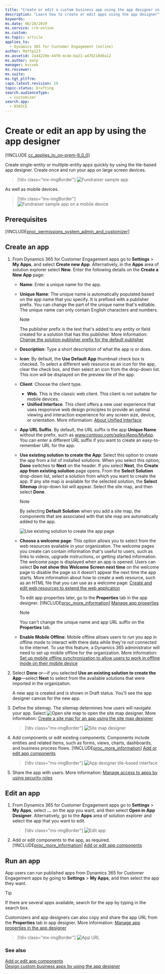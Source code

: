 ```yaml
---
title: "Create or edit a custom business app using the app designer in Dynamics 365 for Customer Engagement apps | MicrosoftDocs"
description: "Learn how to create or edit apps using the app designer"
keywords: 
ms.date: 06/20/2019
ms.service: crm-online
ms.custom: 
ms.topic: article
applies_to: 
  - Dynamics 365 for Customer Engagement (online)
author: Mattp123
ms.assetid: 2a44229e-44f0-4c4e-ba21-a476210d0a12
ms.author: matp
manager: kvivek
ms.reviewer: 
ms.suite: 
ms.tgt_pltfrm: 
caps.latest.revision: 19
topic-status: Drafting
search.audienceType: 
  - customizer
search.app: 
  - D365CE
---
```


# Create or edit an app by using the app designer

[!INCLUDE [cc_applies_to_on-prem-9_0_0](../includes/cc_applies_to_on-prem-9_0_0.md)]

Create single-entity or multiple-entity apps quickly by using the tile-based app designer. Create once and run your app on large screen devices. 
> [!div class="mx-imgBorder"] 
> ![](media/fundraiser-app.png "Fundraiser sample app") 

As well as mobile devices.  
> [!div class="mx-imgBorder"] 
> ![](media/fundraiser-mobile.png "Fundraiser sample app on a mobile device")

  
## Prerequisites
[!INCLUDE[proc_permissions_system_admin_and_customizer](../includes/proc-permissions-system-admin-and-customizer.md)] <!--Specifically, any user with the following privileges can also create  apps:  Create, Read, and Write privileges for the App entity, Read and Write privileges for the Customizations entity, Read privileges for the Solution entity  -->
  
<a name="createApp"></a>   

## Create an app  

1. From Dynamics 365 for Customer Engagement apps go to **Settings** > **My Apps**, and select **Create  new App**. Alternatively, in the **Apps** area of solution explorer select **New**. Enter the following details on the **Create a New App** page:  
  
   - **Name**: Enter a unique name for the app.  
  
   - **Unique Name**: The unique name is automatically populated based on the app name that you specify. It is prefixed with a publisher prefix. You can change the part of the unique name that's editable. The unique name can only contain English characters and numbers.  
  
       > [!NOTE]
       >  The publisher prefix is the text that's added to any entity or field created for a solution that has this publisher. More information: [Change the solution publisher prefix for the default publisher](change-solution-publisher-prefix.md)  
  
   - **Description**: Type a short description of what the app is or does.  
  
   - **Icon**: By default, the **Use Default App** thumbnail check box is checked. To select a different web resource as an icon for the app, clear the check box, and then select an icon from the drop-down list. This icon will be displayed on the preview tile of the app.  
   
   - **Client**: Choose the client type. 
      - **Web**. This is the classic web client. This client is not suitable for mobile devices.
      - **Unified Interface**. This client offers a new user experience that uses responsive web design principles to provide an optimal viewing and interaction experience for any screen size, device, or orientation. More information: [About Unified Interface](../admin/about-unified-interface.md)
   
   - **App URL Suffix**. By default, the URL suffix is the app **Unique Name** without the prefix, such as *www.contoso.com/sales/Apps/MyApp*. You can enter a different URL suffix if you want to create an easy-to-remember URL for the app. 
  
   - **Use existing solution to create the App**: Select this option to create the app from a list of installed solutions. When you select this option, **Done** switches to **Next** on the header. If you select **Next**, the **Create app from existing solution** page opens. From the **Select Solution** drop-down list, select a solution from which you want to create the app. If any site map is available for the selected solution, the **Select Sitemap** drop-down list will appear. Select the site map, and then select **Done**.

     > [!NOTE]
     > By selecting **Default Solution** when you add a site map, the components that are associated with that site map are automatically added to the app.  

     ![Use existing solution to create the app page](../customize/media/use-existing-solution-to-create-the-app.png "Use an existing solution to create the app") 

   - **Choose a welcome page**: This option allows you to select from the web resources available in your organization. The welcome pages you create can contain information that's useful to users, such as links to videos, upgrade instructions, or getting started information. The welcome page is displayed when an app is opened. Users can select **Do not show this Welcome Screen next time** on the welcome page to disable the page so it doesn’t appear the next time the app starts. More information about how to create a web resource, such as an HTML file that you can use as a welcome page: [Create and edit web resources to extend the web application](create-edit-web-resources.md)  
      
     To edit app properties later, go to the **Properties** tab in the app designer. [!INCLUDE[proc_more_information](../includes/proc-more-information.md)] [Manage app properties](../customize/manage-app-properties.md)  
  
     > [!NOTE]
     >  You can't change the unique name and app URL suffix on the **Properties** tab.  
  
   - **Enable Mobile Offline**: Mobile offline allows users to run you app in offline mode to interact with there data while they're not connected to the internet. To use this feature, a Dynamics 365 administrator will need to set up mobile offline for the organization. More information:  [Set up mobile offline synchronization to allow users to work in offline mode on their mobile device](../../../mobile-app/setup-mobile-offline-for-admin.md)

2. Select **Done** or&mdash;if you selected **Use an existing solution to create the App**&mdash;select **Next** to select from the available solutions that were imported in the organization.  
  
    A new app is created and is shown in Draft status. You'll see the app designer canvas for the new app.  
  
3. Define the sitemap. The sitemap determines how users will navigate your app. Select ![Open site map](media/site-map-designer.png) to open the site map designer. More information: [Create a site map for an app using the site map designer](create-site-map-app.md)

   > [!div class="mx-imgBorder"] 
   > ![](media/app-designer-sitemap-location.PNG "Site map designer")    

4. Add components or edit existing components. Components include entities and related items, such as forms, views, charts, dashboards, and business process flows. [!INCLUDE[proc_more_information](../includes/proc-more-information.md)] [Add or edit app components](../customize/add-edit-app-components.md)  
  
   > [!div class="mx-imgBorder"] 
   > ![](media/app-designer.png "App designer tile-based interface")   

<a name="editApp"></a>   

5. Share the app with users. More information: [Manage access to apps by using security roles](manage-access-apps-security-roles.md)

## Edit an app  
  
1. From Dynamics 365 for Customer Engagement apps go to **Settings** > **My Apps**, select **...** on the app you want, and then select **Open in App Designer**. Alternatively, go to the **Apps** area of solution explorer and select the app that you want to edit.  

   > [!div class="mx-imgBorder"] 
   > ![](media/edit-app.png "Edit app")   

2. Add or edit components to the app, as required. [!INCLUDE[proc_more_information](../includes/proc-more-information.md)] [Add or edit app components](../customize/add-edit-app-components.md)  


<a name="LaunchApp"></a>   

## Run an app

App users can run published apps from Dynamics 365 for Customer Engagement apps by going to **Settings** > **My Apps**, and then select the app they want. 

> [!TIP]
> If there are several apps available, search for the app by typing in the search box.
 
Customizers and app designers can also copy and share the app URL from the **Properties** tab in app designer. More information: [Manage app properties in the app designer](manage-app-properties.md)

> [!div class="mx-imgBorder"] 
> ![](media/app-url.png "App URL")   


### See also  
 [Add or edit app components](add-edit-app-components.md)   <br />
 [Design custom business apps by using the app designer](design-custom-business-apps-using-app-designer.md)



